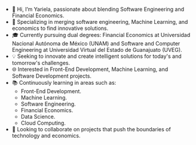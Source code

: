 - 👋 Hi, I’m Yariela, passionate about blending Software Engineering and Financial Economics.
- 🌟 Specializing in merging software engineering, Machine Learning, and economics to find innovative solutions.
- 🎓 Currently pursuing dual degrees: Financial Economics at Universidad Nacional Autónoma de México (UNAM) and Software and Computer Engineering at Universidad Virtual del Estado de Guanajuato (UVEG).
- 💡 Seeking to innovate and create intelligent solutions for today's and tomorrow's challenges.
- 🌐 Interested in Front-End Development, Machine Learning, and Software Development projects.
- 📚 Continuously learning in areas such as:
    - Front-End Development.
    - Machine Learning.
    - Software Engineering.
    - Financial Economics.
    - Data Science.
    - Cloud Computing.
- 👥 Looking to collaborate on projects that push the boundaries of technology and economics.

<!---
YAR-CV/YAR-CV is a ✨ special ✨ repository because its `README.md` (this file) appears on your GitHub profile.
You can click the Preview link to take a look at your changes.
--->

